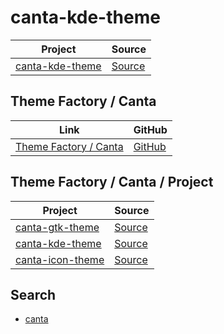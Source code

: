

# canta-kde-theme

| Project | Source |
| --- | --- |
| [canta-kde-theme](https://github.com/samwhelp/theme-factory-canta/tree/main/project/canta-kde-theme) | [Source](https://github.com/vinceliuice/Canta-kde) |


## Theme Factory / Canta

| Link | GitHub |
| ---- | ------ |
| [Theme Factory / Canta](https://samwhelp.github.io/theme-factory-canta/) | [GitHub](https://github.com/samwhelp/theme-factory-canta) |


## Theme Factory / Canta / Project

| Project | Source |
| --- | --- |
| [canta-gtk-theme](https://github.com/samwhelp/theme-factory-canta/tree/main/project/canta-gtk-theme) | [Source](https://github.com/vinceliuice/Canta-theme) |
| [canta-kde-theme](https://github.com/samwhelp/theme-factory-canta/tree/main/project/canta-kde-theme) | [Source](https://github.com/vinceliuice/Canta-kde) |
| [canta-icon-theme](https://github.com/samwhelp/theme-factory-canta/tree/main/project/canta-icon-theme) | [Source](https://github.com/vinceliuice/Canta-theme) |


## Search

* [canta](https://github.com/vinceliuice?tab=repositories&q=canta)
